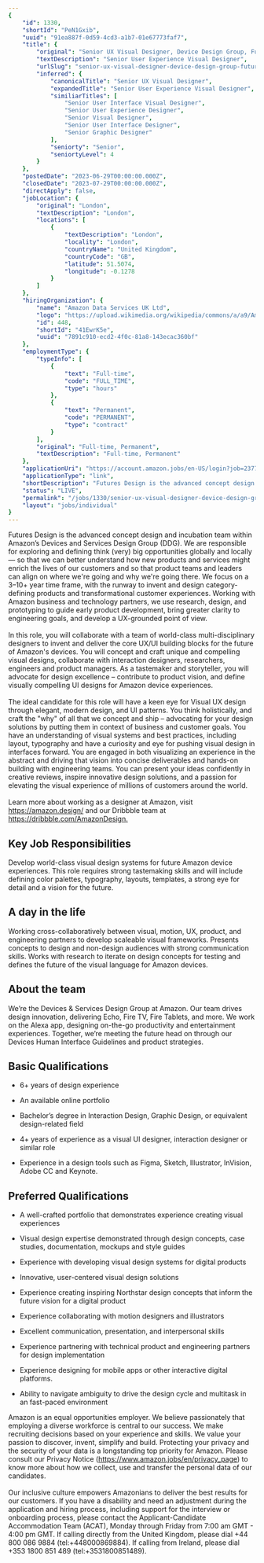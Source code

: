 ```yaml
---
{
	"id": 1330,
	"shortId": "PeN1Gxib",
	"uuid": "91ea887f-0d59-4cd3-a1b7-01e67773faf7",
	"title": {
		"original": "Senior UX Visual Designer, Device Design Group, Futures Design",
		"textDescription": "Senior User Experience Visual Designer",
		"urlSlug": "senior-ux-visual-designer-device-design-group-futures-design",
		"inferred": {
			"canonicalTitle": "Senior UX Visual Designer",
			"expandedTitle": "Senior User Experience Visual Designer",
			"similiarTitles": [
				"Senior User Interface Visual Designer",
				"Senior User Experience Designer",
				"Senior Visual Designer",
				"Senior User Interface Designer",
				"Senior Graphic Designer"
			],
			"seniorty": "Senior",
			"seniortyLevel": 4
		}
	},
	"postedDate": "2023-06-29T00:00:00.000Z",
	"closedDate": "2023-07-29T00:00:00.000Z",
	"directApply": false,
	"jobLocation": {
		"original": "London",
		"textDescription": "London",
		"locations": [
			{
				"textDescription": "London",
				"locality": "London",
				"countryName": "United Kingdom",
				"countryCode": "GB",
				"latitude": 51.5074,
				"longitude": -0.1278
			}
		]
	},
	"hiringOrganization": {
		"name": "Amazon Data Services UK Ltd",
		"logo": "https://upload.wikimedia.org/wikipedia/commons/a/a9/Amazon_logo.svg",
		"id": 448,
		"shortId": "41EwrK5e",
		"uuid": "7891c910-ecd2-4f0c-81a8-143ecac360bf"
	},
	"employmentType": {
		"typeInfo": [
			{
				"text": "Full-time",
				"code": "FULL_TIME",
				"type": "hours"
			},
			{
				"text": "Permanent",
				"code": "PERMANENT",
				"type": "contract"
			}
		],
		"original": "Full-time, Permanent",
		"textDescription": "Full-time, Permanent"
	},
	"applicationUri": "https://account.amazon.jobs/en-US/login?job=2377668&relay=%2Fen-US%2Fjobs%2F2377668%2Fapply",
	"applicationType": "link",
	"shortDescription": "Futures Design is the advanced concept design and incubation team within Amazon’s’ Devices and Services Design Group (DDG). We are responsible for exploring and defining think (very) big",
	"status": "LIVE",
	"permalink": "/jobs/1330/senior-ux-visual-designer-device-design-group-futures-design",
	"layout": "jobs/individual"
}
---
```

<p>Futures Design is the advanced concept design and incubation team within Amazon’s Devices and Services Design Group (DDG). We are responsible for exploring and defining think (very) big opportunities globally and locally — so that we can better understand how new products and services might enrich the lives of our customers and so that product teams and leaders can align on where we're going and why we're going there. We focus on a 3–10+ year time frame, with the runway to invent and design category-defining products and transformational customer experiences. Working with Amazon business and technology partners, we use research, design, and prototyping to guide early product development, bring greater clarity to engineering goals, and develop a UX-grounded point of view.<br><br>In this role, you will collaborate with a team of world-class multi-disciplinary designers to invent and deliver the core UX/UI building blocks for the future of Amazon's devices. You will concept and craft unique and compelling visual designs, collaborate with interaction designers, researchers, engineers and product managers. As a tastemaker and storyteller, you will advocate for design excellence – contribute to product vision, and define visually compelling UI designs for Amazon device experiences.<br><br>The ideal candidate for this role will have a keen eye for Visual UX design through elegant, modern design, and UI patterns. You think holistically, and craft the "why" of all that we concept and ship – advocating for your design solutions by putting them in context of business and customer goals. You have an understanding of visual systems and best practices, including layout, typography and have a curiosity and eye for pushing visual design in interfaces forward. You are engaged in both visualizing an experience in the abstract and driving that vision into concise deliverables and hands-on building with engineering teams. You can present your ideas confidently in creative reviews, inspire innovative design solutions, and a passion for elevating the visual experience of millions of customers around the world.<br><br>Learn more about working as a designer at Amazon, visit <a target="_blank" rel="noopener noreferrer nofollow" href="https://amazon.design/">https://amazon.design/</a> and our Dribbble team at <a target="_blank" rel="noopener noreferrer nofollow" href="https://dribbble.com/AmazonDesign">https://dribbble.com/AmazonDesign</a><a target="_blank" rel="noopener noreferrer nofollow" href="https://dribbble.com/AmazonDesign.￼￼Key">.</a></p><h2>Key Job Responsibilities</h2><p>Develop world-class visual design systems for future Amazon device experiences. This role requires strong tastemaking skills and will include defining color palettes, typography, layouts, templates, a strong eye for detail and a vision for the future.</p><h2>A day in the life</h2><p>Working cross-collaboratively between visual, motion, UX, product, and engineering partners to develop scaleable visual frameworks. Presents concepts to design and non-design audiences with strong communication skills. Works with research to iterate on design concepts for testing and defines the future of the visual language for Amazon devices.</p><h2>About the team</h2><p>We’re the Devices &amp; Services Design Group at Amazon. Our team drives design innovation, delivering Echo, Fire TV, Fire Tablets, and more. We work on the Alexa app, designing on-the-go productivity and entertainment experiences. Together, we’re meeting the future head on through our Devices Human Interface Guidelines and product strategies.</p><h2>Basic Qualifications</h2><ul><li><p>6+ years of design experience</p></li><li><p>An available online portfolio</p></li><li><p>Bachelor’s degree in Interaction Design, Graphic Design, or equivalent design-related field</p></li><li><p>4+ years of experience as a visual UI designer, interaction designer or similar role</p></li><li><p>Experience in a design tools such as Figma, Sketch, Illustrator, InVision, Adobe CC and Keynote.</p></li></ul><h2>Preferred Qualifications</h2><ul><li><p>A well-crafted portfolio that demonstrates experience creating visual experiences</p></li><li><p>Visual design expertise demonstrated through design concepts, case studies, documentation, mockups and style guides</p></li><li><p>Experience with developing visual design systems for digital products</p></li><li><p>Innovative, user-centered visual design solutions</p></li><li><p>Experience creating inspiring Northstar design concepts that inform the future vision for a digital product</p></li><li><p>Experience collaborating with motion designers and illustrators</p></li><li><p>Excellent communication, presentation, and interpersonal skills</p></li><li><p>Experience partnering with technical product and engineering partners for design implementation</p></li><li><p>Experience designing for mobile apps or other interactive digital platforms.</p></li><li><p>Ability to navigate ambiguity to drive the design cycle and multitask in an fast-paced environment</p></li></ul><p>Amazon is an equal opportunities employer. We believe passionately that employing a diverse workforce is central to our success. We make recruiting decisions based on your experience and skills. We value your passion to discover, invent, simplify and build. Protecting your privacy and the security of your data is a longstanding top priority for Amazon. Please consult our Privacy Notice (<a target="_blank" rel="noopener noreferrer nofollow" href="https://www.amazon.jobs/en/privacy_page">https://www.amazon.jobs/en/privacy_page</a>) to know more about how we collect, use and transfer the personal data of our candidates.<br><br>Our inclusive culture empowers Amazonians to deliver the best results for our customers. If you have a disability and need an adjustment during the application and hiring process, including support for the interview or onboarding process, please contact the Applicant-Candidate Accommodation Team (ACAT), Monday through Friday from 7:00 am GMT - 4:00 pm GMT. If calling directly from the United Kingdom, please dial +44 800 086 9884 (tel:+448000869884). If calling from Ireland, please dial +353 1800 851 489 (tel:+3531800851489).</p>
